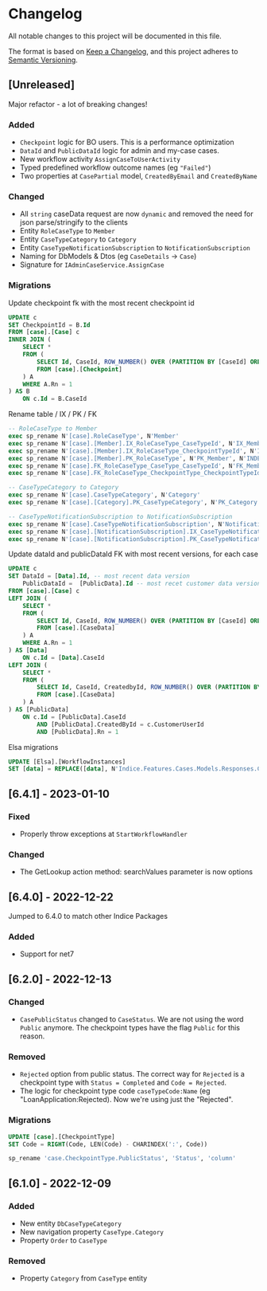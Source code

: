 # Changelog

All notable changes to this project will be documented in this file.

The format is based on [Keep a Changelog](https://keepachangelog.com/en/1.0.0/),
and this project adheres to [Semantic Versioning](https://semver.org/spec/v2.0.0.html).

## [Unreleased]
Major refactor - a lot of breaking changes!
### Added
- `Checkpoint` logic for BO users. This is a performance optimization
- `DataId` and `PublicDataId` logic for admin and my-case cases.
- New workflow activity `AssignCaseToUserActivity`
- Typed predefined workflow outcome names (eg `"Failed"`)
- Two properties at `CasePartial` model, `CreatedByEmail` and `CreatedByName`
### Changed
- All `string` caseData request are now `dynamic` and removed the need for json parse/stringify to the clients
- Entity `RoleCaseType` to `Member`
- Entity `CaseTypeCategory` to `Category`
- Entity `CaseTypeNotificationSubscription` to `NotificationSubscription`
- Naming for DbModels & Dtos (eg `CaseDetails` -> `Case`) 
- Signature for `IAdminCaseService.AssignCase`

### Migrations 
Update checkpoint fk with the most recent checkpoint id
```sql
UPDATE c
SET CheckpointId = B.Id
FROM [case].[Case] c
INNER JOIN (
	SELECT *
	FROM (
		SELECT Id, CaseId, ROW_NUMBER() OVER (PARTITION BY [CaseId] ORDER BY CreatedByWhen DESC) AS Rn
		FROM [case].[Checkpoint]
	) A
	WHERE A.Rn = 1 
) AS B 
	ON c.Id = B.CaseId
```

Rename table / IX / PK / FK
```sql
-- RoleCaseType to Member
exec sp_rename N'[case].RoleCaseType', N'Member'
exec sp_rename N'[case].[Member].IX_RoleCaseType_CaseTypeId', N'IX_Member_CaseTypeId', N'INDEX';  
exec sp_rename N'[case].[Member].IX_RoleCaseType_CheckpointTypeId', N'IX_Member_CheckpointTypeId', N'INDEX';
exec sp_rename N'[case].[Member].PK_RoleCaseType', N'PK_Member', N'INDEX';
exec sp_rename N'[case].FK_RoleCaseType_CaseType_CaseTypeId', N'FK_Member_CaseType_CaseTypeId'
exec sp_rename N'[case].FK_RoleCaseType_CheckpointType_CheckpointTypeId', N'FK_Member_CheckpointType_CheckpointTypeId';

-- CaseTypeCategory to Category
exec sp_rename N'[case].CaseTypeCategory', N'Category'
exec sp_rename N'[case].[Category].PK_CaseTypeCategory', N'PK_Category', N'INDEX';  

-- CaseTypeNotificationSubscription to NotificationSubscription
exec sp_rename N'[case].CaseTypeNotificationSubscription', N'NotificationSubscription'
exec sp_rename N'[case].[NotificationSubscription].IX_CaseTypeNotificationSubscription_Email', N'IX_NotificationSubscription_Email', N'INDEX';  
exec sp_rename N'[case].[NotificationSubscription].PK_CaseTypeNotificationSubscription', N'PK_NotificationSubscription', N'INDEX';  
```

Update dataId and publicDataId FK with most recent versions, for each case
```sql
UPDATE c
SET DataId = [Data].Id, -- most recent data version
	PublicDataId =  [PublicData].Id -- most recet customer data version
FROM [case].[Case] c
LEFT JOIN (
	SELECT *
	FROM (
		SELECT Id, CaseId, ROW_NUMBER() OVER (PARTITION BY [CaseId] ORDER BY CreatedByWhen DESC) AS Rn
		FROM [case].[CaseData]
	) A
	WHERE A.Rn = 1 
) AS [Data] 
	ON c.Id = [Data].CaseId
LEFT JOIN (
	SELECT *
	FROM (
		SELECT Id, CaseId, CreatedbyId, ROW_NUMBER() OVER (PARTITION BY [CaseId], [CreatedById] ORDER BY CreatedByWhen DESC) AS Rn
		FROM [case].[CaseData]		
	) A	
) AS [PublicData] 
	ON c.Id = [PublicData].CaseId 
		AND [PublicData].CreatedById = c.CustomerUserId 
		AND [PublicData].Rn = 1
```

Elsa migrations
```sql
UPDATE [Elsa].[WorkflowInstances]
SET [data] = REPLACE([data], N'Indice.Features.Cases.Models.Responses.CaseDetails', N'Indice.Features.Cases.Models.Responses.Case')
```

## [6.4.1] - 2023-01-10
### Fixed
- Properly throw exceptions at `StartWorkflowHandler`
### Changed 
- The GetLookup action method: searchValues parameter is now options

## [6.4.0] - 2022-12-22
Jumped to 6.4.0 to match other Indice Packages
### Added
- Support for net7

## [6.2.0] - 2022-12-13

### Changed 
- `CasePublicStatus` changed to `CaseStatus`. We are not using the word `Public` anymore. The checkpoint types have the flag `Public` for this reason.
### Removed 
- `Rejected` option from public status. The correct way for `Rejected` is a checkpoint type with `Status = Completed` and `Code = Rejected`.
- The logic for checkpoint type code `caseTypeCode:Name` (eg "LoanApplication:Rejected). Now we're using just the "Rejected".
### Migrations
```sql
UPDATE [case].[CheckpointType]
SET Code = RIGHT(Code, LEN(Code) - CHARINDEX(':', Code))
```
```sql
sp_rename 'case.CheckpointType.PublicStatus', 'Status', 'column'
```

## [6.1.0] - 2022-12-09

### Added
- New entity `DbCaseTypeCategory`
- New navigation property `CaseType.Category`
- Property `Order` to `CaseType`
### Removed 
- Property `Category` from `CaseType` entity
